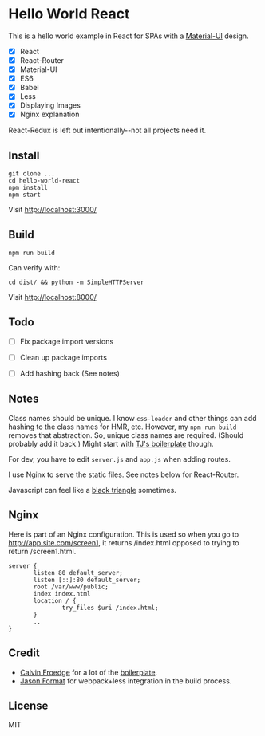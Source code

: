 # Hello World React

This is a hello world example in React for SPAs with a [Material-UI](http://www.material-ui.com/) design. 

- [x] React
- [x] React-Router
- [x] Material-UI
- [x] ES6
- [x] Babel
- [x] Less
- [x] Displaying Images
- [x] Nginx explanation

React-Redux is left out intentionally--not all projects need it.


## Install

```
git clone ...
cd hello-world-react
npm install
npm start
```

Visit [http://localhost:3000/](http://localhost:3000/) 


## Build

```
npm run build
```

Can verify with:

```
cd dist/ && python -m SimpleHTTPServer
```

Visit [http://localhost:8000/](http://localhost:8000/) 


## Todo

- [ ] Fix package import versions
- [ ] Clean up package imports
- [ ] Add hashing back (See notes)


## Notes

Class names should be unique. I know `css-loader` and other things can add hashing to the class names for HMR, etc. However, my `npm run build` removes that abstraction. So, unique class names are required. (Should probably add it back.) Might start with [TJ's boilerplate](https://github.com/tj/frontend-boilerplate) though.

For dev, you have to edit `server.js` and `app.js` when adding routes.

I use Nginx to serve the static files. See notes below for React-Router.

Javascript can feel like a [black triangle](http://rampantgames.com/blog/?p=7745) sometimes.


## Nginx

Here is part of an Nginx configuration. This is used so when you go to http://app.site.com/screen1, it returns /index.html opposed to trying to return /screen1.html.

```
server {
       listen 80 default_server;
       listen [::]:80 default_server;
       root /var/www/public;
       index index.html
       location / {
               try_files $uri /index.html;
       }
       ..
}
```

## Credit

- [Calvin Froedge](https://github.com/calvinfroedge) for a lot of the [boilerplate](https://github.com/calvinfroedge/webpack-express-react-redux-kitchen-sink). 
- [Jason Format](http://www.jasonformat.com/my-webpack-boilerplate/]) for webpack+less integration in the build process.


## License

MIT